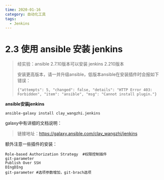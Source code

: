 ```yaml
---
time: 2020-01-16
category: 自动化工具
tags:
  - Jenkins
---
```


# 2.3 使用 ansible 安装 jenkins

> 经实验：ansible 2.7.10版本可以安装 jenkins 2.210版本
>
> 安装更高版本，请一并升级ansible，低版本ansible在安装插件时会报如下错误：
>
> ```
> {"attempts": 5, "changed": false, "details": "HTTP Error 403: Forbidden", "item": "ansible", "msg": "Cannot install plugin."}
> ```

**ansible安装jenkins**

```shell
ansible-galaxy install clay_wangzhi.jenkins
```

galaxy中有详细的文档说明：

> 链接地址：https://galaxy.ansible.com/clay_wangzhi/jenkins

额外注意一些插件的安装：

```
Role-based Authorization Strategy  #权限控制插件
git-parameter
Publish Over SSH
DIngDIng
git-parameter #选项参数增加，git-brach选项
```

## 